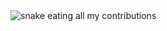 <picture>
  <source media="(prefers-color-scheme: dark)" srcset="github-snake-dark.svg" />
  <source media="(prefers-color-scheme: light)" srcset="github-snake.svg" />
  <img alt="snake eating all my contributions"  src="https://raw.githubusercontent.com/pedrojaraujo/pedrojaraujo/output/github-snake.svg" />  
</picture>
